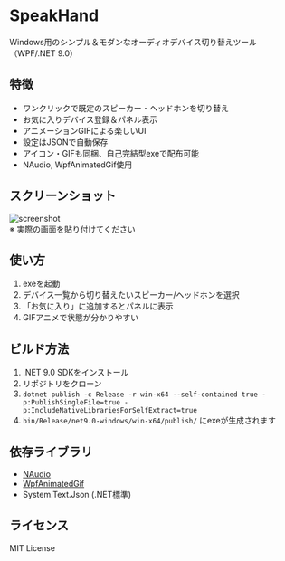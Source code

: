 # SpeakHand

Windows用のシンプル＆モダンなオーディオデバイス切り替えツール（WPF/.NET 9.0）

## 特徴

- ワンクリックで既定のスピーカー・ヘッドホンを切り替え
- お気に入りデバイス登録＆パネル表示
- アニメーションGIFによる楽しいUI
- 設定はJSONで自動保存
- アイコン・GIFも同梱、自己完結型exeで配布可能
- NAudio, WpfAnimatedGif使用

## スクリーンショット

![screenshot](screenshot.png)  
※ 実際の画面を貼り付けてください

## 使い方

1. exeを起動
2. デバイス一覧から切り替えたいスピーカー/ヘッドホンを選択
3. 「お気に入り」に追加するとパネルに表示
4. GIFアニメで状態が分かりやすい

## ビルド方法

1. .NET 9.0 SDKをインストール
2. リポジトリをクローン
3. `dotnet publish -c Release -r win-x64 --self-contained true -p:PublishSingleFile=true -p:IncludeNativeLibrariesForSelfExtract=true`
4. `bin/Release/net9.0-windows/win-x64/publish/` にexeが生成されます

## 依存ライブラリ

- [NAudio](https://github.com/naudio/NAudio)
- [WpfAnimatedGif](https://github.com/thomaslevesque/WpfAnimatedGif)
- System.Text.Json (.NET標準)

## ライセンス

MIT License
